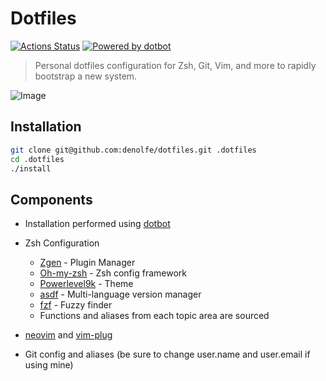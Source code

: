 # Dotfiles

[![Actions Status](https://github.com/denolfe/dotfiles/workflows/Dotfiles%20Install/badge.svg)](https://github.com/denolfe/dotfiles/actions)
[![Powered by dotbot][dbshield]][dblink]

[dblink]: https://github.com/anishathalye/dotbot
[dbshield]: https://img.shields.io/badge/powered%20by-dotbot-blue

> Personal dotfiles configuration for Zsh, Git, Vim, and more to rapidly bootstrap a new system.

![Image](preview.png)

## Installation

```sh
git clone git@github.com:denolfe/dotfiles.git .dotfiles
cd .dotfiles
./install
```

## Components

- Installation performed using [dotbot](https://github.com/anishathalye/dotbot)

- Zsh Configuration
  - [Zgen](https://github.com/tarjoilija/zgen) - Plugin Manager
  - [Oh-my-zsh](https://github.com/robbyrussell/oh-my-zsh) - Zsh config framework
  - [Powerlevel9k](https://github.com/Powerlevel9k/powerlevel9k) - Theme
  - [asdf](https://github.com/asdf-vm/asdf) - Multi-language version manager
  - [fzf](https://github.com/junegunn/fzf) - Fuzzy finder
  - Functions and aliases from each topic area are sourced
- [neovim](https://github.com/neovim/neovim) and [vim-plug](https://github.com/junegunn/vim-plug)
- Git config and aliases (be sure to change user.name and user.email if using mine)
